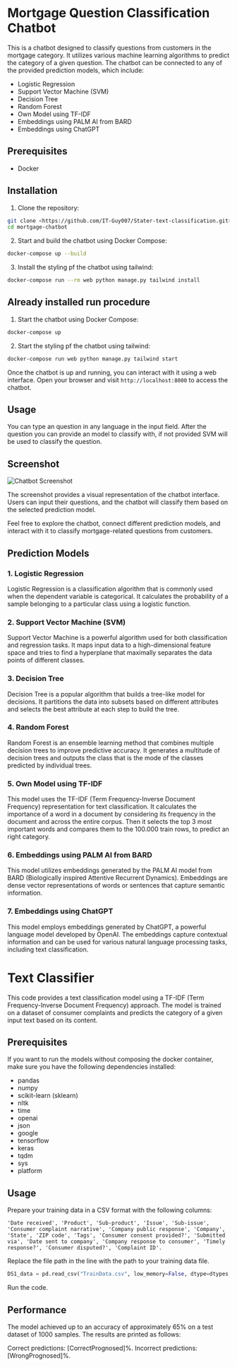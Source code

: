 # Mortgage Question Classification Chatbot

This is a chatbot designed to classify questions from customers in the mortgage category. It utilizes various machine learning algorithms to predict the category of a given question. The chatbot can be connected to any of the provided prediction models, which include:

- Logistic Regression
- Support Vector Machine (SVM)
- Decision Tree
- Random Forest
- Own Model using TF-IDF
- Embeddings using PALM AI from BARD
- Embeddings using ChatGPT

## Prerequisites

- Docker

## Installation

1. Clone the repository:

```bash
git clone <https://github.com/IT-Guy007/Stater-text-classification.git>
cd mortgage-chatbot
```

2. Start and build the chatbot using Docker Compose:

```bash
docker-compose up --build
```

3. Install the styling pf the chatbot using tailwind:

```bash
docker-compose run --rm web python manage.py tailwind install
```

## Already installed run procedure
1. Start the chatbot using Docker Compose:

```bash
docker-compose up
```

2. Start the styling pf the chatbot using tailwind:

```bash
docker-compose run web python manage.py tailwind start
```

Once the chatbot is up and running, you can interact with it using a web interface. Open your browser and visit `http://localhost:8000` to access the chatbot.

## Usage
You can type an question in any language in the input field. After the question you can provide an model to classify with, if not provided SVM will be used to classify the question.

## Screenshot

![Chatbot Screenshot](https://i.imgur.com/8irzTN5.png)

The screenshot provides a visual representation of the chatbot interface. Users can input their questions, and the chatbot will classify them based on the selected prediction model.

Feel free to explore the chatbot, connect different prediction models, and interact with it to classify mortgage-related questions from customers.

## Prediction Models

### 1. Logistic Regression

Logistic Regression is a classification algorithm that is commonly used when the dependent variable is categorical. It calculates the probability of a sample belonging to a particular class using a logistic function.

### 2. Support Vector Machine (SVM)

Support Vector Machine is a powerful algorithm used for both classification and regression tasks. It maps input data to a high-dimensional feature space and tries to find a hyperplane that maximally separates the data points of different classes.

### 3. Decision Tree

Decision Tree is a popular algorithm that builds a tree-like model for decisions. It partitions the data into subsets based on different attributes and selects the best attribute at each step to build the tree.

### 4. Random Forest

Random Forest is an ensemble learning method that combines multiple decision trees to improve predictive accuracy. It generates a multitude of decision trees and outputs the class that is the mode of the classes predicted by individual trees.

### 5. Own Model using TF-IDF

This model uses the TF-IDF (Term Frequency-Inverse Document Frequency) representation for text classification. It calculates the importance of a word in a document by considering its frequency in the document and across the entire corpus. Then it selects the top 3 most important words and compares them to the 100.000 train rows, to predict an right category.

### 6. Embeddings using PALM AI from BARD

This model utilizes embeddings generated by the PALM AI model from BARD (Biologically inspired Attentive Recurrent Dynamics). Embeddings are dense vector representations of words or sentences that capture semantic information.

### 7. Embeddings using ChatGPT

This model employs embeddings generated by ChatGPT, a powerful language model developed by OpenAI. The embeddings capture contextual information and can be used for various natural language processing tasks, including text classification.

# Text Classifier

This code provides a text classification model using a TF-IDF (Term Frequency-Inverse Document Frequency) approach. The model is trained on a dataset of consumer complaints and predicts the category of a given input text based on its content.

## Prerequisites
If you want to run the models without composing the docker container, make sure you have the following dependencies installed:

- pandas
- numpy
- scikit-learn (sklearn)
- nltk
- time
- openai
- json
- google
- tensorflow
- keras
- tqdm
- sys
- platform

## Usage
Prepare your training data in a CSV format with the following columns: 
```Table
'Date received', 'Product', 'Sub-product', 'Issue', 'Sub-issue', 'Consumer complaint narrative', 'Company public response', 'Company', 'State', 'ZIP code', 'Tags', 'Consumer consent provided?', 'Submitted via', 'Date sent to company', 'Company response to consumer', 'Timely response?', 'Consumer disputed?', 'Complaint ID'.
```
Replace the file path in the line with the path to your training data file.
```python
DS1_data = pd.read_csv("TrainData.csv", low_memory=False, dtype=dtypes, parse_dates=parse_dates)
```
Run the code.

## Performance
The model achieved up to an accuracy of approximately 65% on a test dataset of 1000 samples. The results are printed as follows:

Correct predictions: [CorrectPrognosed]%.
Incorrect predictions: [WrongPrognosed]%.
